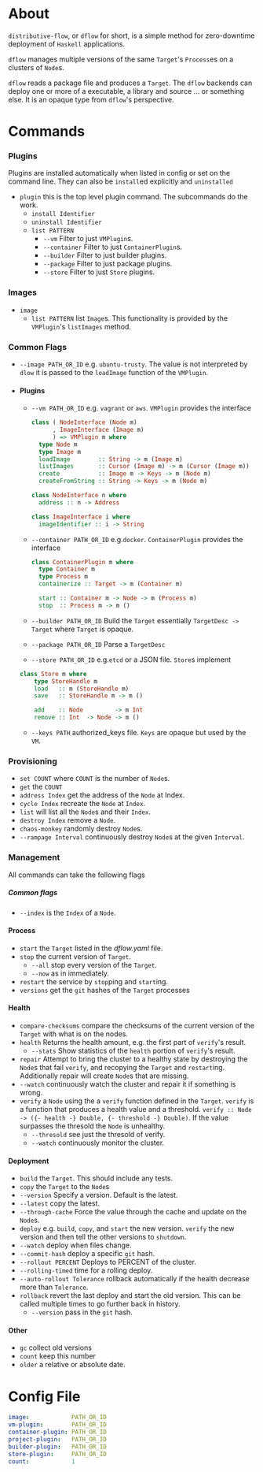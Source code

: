 # About

`distributive-flow`, or `dflow` for short, is a simple method for zero-downtime deployment of `Haskell` applications.

`dflow` manages multiple versions of the same `Target`'s `Process`es on a clusters of `Node`s.

`dflow` reads a package file and produces a `Target`. The `dflow` backends can deploy one or more of a executable, a library and source ... or something else. It is an opaque type from `dflow`'s perspective.

# Commands

### Plugins

Plugins are installed automatically when listed in config or set on the command
line. They can also be `install`ed explicitly and `uninstalled`
 - `plugin` this is the top level plugin command. The subcommands do the work.
   - `install Identifier`
   - `uninstall Identifier`
   - `list PATTERN`
     - `--vm` Filter to just `VMPlugin`s.
     - `--container` Filter to just `ContainerPlugin`s.
     - `--builder` Filter to just builder plugins.
     - `--package` Filter to just package plugins.
     - `--store` Filter to just `Store` plugins.

### Images
  - `image`
    - `list PATTERN` list `Image`s. This functionality is provided by
    the `VMPlugin`'s `listImages` method.

### Common Flags

- `--image PATH_OR_ID` e.g. `ubuntu-trusty`. The value is not interpreted by `dlow`
  it is passed to the `loadImage` function of the `VMPlugin`.

- #### Plugins

  - `--vm PATH_OR_ID` e.g. `vagrant` or `aws`. `VMPlugin` provides the interface
    ```haskell
    class ( NodeInterface (Node m)
          , ImageInterface (Image m)
          ) => VMPlugin m where
      type Node m
      type Image m
      loadImage        :: String -> m (Image m)
      listImages       :: Cursor (Image m) -> m (Cursor (Image m))
      create           :: Image m -> Keys -> m (Node m)
      createFromString :: String -> Keys -> m (Node m)

    class NodeInterface n where
      address :: n -> Address

    class ImageInterface i where
      imageIdentifier :: i -> String
    ```

  - `--container PATH_OR_ID` e.g.`docker`. `ContainerPlugin` provides the interface
    ```haskell
    class ContainerPlugin m where
      type Container m  
      type Process m
      containerize :: Target -> m (Container m)

      start :: Container m -> Node -> m (Process m)
      stop  :: Process m -> m ()
    ```
  - `--builder PATH_OR_ID` Build the `Target` essentially `TargetDesc -> Target` where `Target` is opaque.
  - `--package PATH_OR_ID` Parse a `TargetDesc`
  - `--store PATH_OR_ID` e.g.`etcd` or a JSON file. `Store`s implement
  ```haskell
  class Store m where
      type StoreHandle m
      load   :: m (StoreHandle m)
      save   :: StoreHandle m -> m ()

      add    :: Node         -> m Int
      remove :: Int  -> Node -> m ()
  ```
  - `--keys PATH` authorized_keys file. `Keys` are opaque but used by the
`VM`.

### Provisioning
- `set COUNT` where `COUNT` is the number of `Node`s.
- `get` the `COUNT`
- `address Index` get the address of the `Node` at Index.
- `cycle Index` recreate the `Node` at `Index`.
- `list` will list all the `Node`s and their `Index`.
- `destroy Index` remove a `Node`.
- `chaos-monkey` randomly destroy `Node`s.
 - `--rampage Interval` continuously destroy `Node`s at the given `Interval`.

### Management

All commands can take the following flags
##### Common flags
- `--index`  is the `Index` of a `Node`.

#### Process

- `start` the `Target` listed in the *dflow.yaml* file.
- `stop`  the current version of `Target`.
  - `--all` stop every version of the `Target`.
  - `--now` as in immediately.
- `restart` the service by `stop`ping and `start`ing.
- `versions` get the `git` hashes of the `Target` processes

#### Health

- `compare-checksums` compare the checksums of the current version of the `Target` with what is on the nodes.
- `health` Returns the health amount, e.g. the first part of `verify`'s result.
  - `--stats` Show statistics of the `health` portion of `verify`'s result.
- `repair` Attempt to bring the cluster to a healthy state by destroying the `Node`s that fail `verify`, and recopying the `Target` and `restart`ing. Additionally repair will create `Node`s that are missing.
 - `--watch` continuously watch the cluster and repair it if something is wrong.
- `verify` a `Node` using the a `verify` function defined in the `Target`. `verify` is a function that produces a health value and a threshold. `verify :: Node -> ({- health -} Double, {- threshold -} Double)`. If the value surpasses the thresold the `Node` is unhealthy.
  - `--thresold` see just the thresold of verify.
  - `--watch` continuously monitor the cluster.

#### Deployment

- `build` the `Target`. This should include any tests.
- `copy` the `Target` to the `Node`s
 - `--version` Specify a version. Default is the latest.
 - `--latest` copy the latest.
 - `--through-cache` Force the value through the cache and update on the `Node`s.
- `deploy` e.g. `build`, `copy`, and `start` the new version. `verify` the new version and then tell the other versions to `shutdown`.
 - `--watch` deploy when files change.
 - `--commit-hash` deploy a specific `git` hash.
 - `--rollout PERCENT` Deploys to PERCENT of the cluster.
 - `--rolling-timed` time for a rolling deploy.
 - `--auto-rollout Tolerance` rollback automatically if the health decrease more than `Tolerance`.
- `rollback` revert the last deploy and start the old version. This can be called multiple times to go further back in history.
  - `--version` pass in the `git` hash.

#### Other

- `gc` collect old versions
 - `count` keep this number
 - `older` a relative or absolute date.

# Config File
```yaml
image:            PATH_OR_ID
vm-plugin:        PATH_OR_ID
container-plugin: PATH_OR_ID
project-plugin:   PATH_OR_ID
builder-plugin:   PATH_OR_ID
store-plugin:     PATH_OR_ID
count:            1

```
